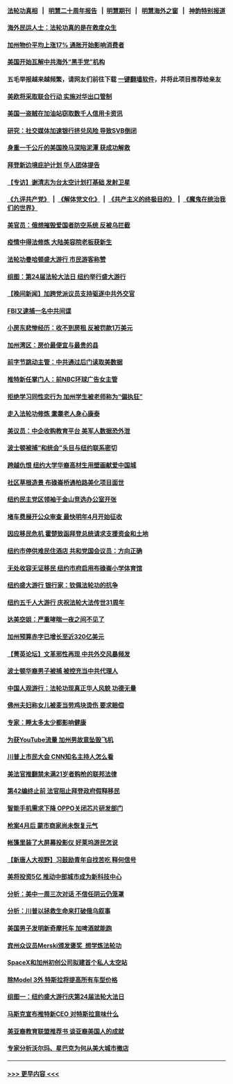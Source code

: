#### [法轮功真相](https://github.com/gfw-breaker/truth/blob/master/README.md?t=0) &nbsp;&nbsp;|&nbsp;&nbsp; [明慧二十周年报告](https://github.com/gfw-breaker/mh-reports/blob/master/README.md?t=0) &nbsp;&nbsp;|&nbsp;&nbsp;[明慧期刊](https://github.com/gfw-breaker/mh-qikan) &nbsp;&nbsp;|&nbsp;&nbsp; [明慧海外之窗](https://github.com/gfw-breaker/mh-news/blob/master/README.md?t=0) &nbsp;&nbsp;|&nbsp;&nbsp; [神韵特别报道](https://github.com/gfw-breaker/mh-news/blob/master/shenyun.md?t=0)
#### [海外民运人士：法轮功真的是在救度众生](../pages/nsc412/n13995519.md?t=05140043) 
#### [加州物价平均上涨17% 通胀开始影响消费者](../pages/nsc412/n13995509.md?t=05140043) 
#### [美国开始瓦解中共海外“黑手党”机构](../pages/nsc412/n13995809.md?t=05140043) 
#### 五毛举报越来越频繁，请网友们前往下载 [一键翻墙软件](https://github.com/gfw-breaker/ssr-accounts)，并将此项目推荐给亲友
#### [美欧将采取联合行动 实施对华出口管制](../pages/nsc412/n13995866.md?t=05140043) 
#### [美国一盗贼在加油站窃取数千人信用卡资讯](../pages/nsc412/n13995307.md?t=05140043) 
#### [研究：社交媒体加速银行挤兑风险 导致SVB倒闭](../pages/nsc412/n13995822.md?t=05140043) 
#### [身重一千公斤的美国挽马深陷泥潭 获成功解救](../pages/nsc412/n13995550.md?t=05140043) 
#### [拜登新边境庇护计划 华人团体提告](../pages/nsc412/n13995240.md?t=05140043) 
#### [【专访】谢清志为台太空计划打基础 发射卫星](../pages/nsc412/n13995447.md?t=05140043) 
#### [《九评共产党》](https://github.com/begood0513/9ping.md/blob/master/README.md) &nbsp;|&nbsp; [《解体党文化》](../../../../jtdwh.md/blob/master/README.md)  &nbsp;|&nbsp; [《共产主义的终极目的》](../../../../gczydzjmd.md/blob/master/README.md) &nbsp;|&nbsp; [《魔鬼在统治我们的世界》](../../../../mgztzwmdsj.md/blob/master/README.md) 
#### [美官员：俄想摧毁爱国者防空系统 反被乌拦截](../pages/nsc412/n13995728.md?t=05140043) 
#### [疫情中得法修炼 大陆美容院老板获新生](../pages/nsc412/n13995717.md?t=05140043) 
#### [法轮功曼哈顿盛大游行 市民游客称赞](../pages/nsc412/n13995337.md?t=05140043) 
#### [组图：第24届法轮大法日 纽约举行盛大游行](../pages/nsc412/n13995521.md?t=05140043) 
#### [【晚间新闻】加跨党派议员支持驱逐中共外交官](../pages/nsc412/n13995106.md?t=05140043) 
#### [FBI又逮捕一名中共间谍](../pages/nsc412/n13995507.md?t=05140043) 
#### [小房东悲惨经历：收不到房租 反被罚款1万美元](../pages/nsc412/n13995502.md?t=05140043) 
#### [加州湾区：房价最便宜与最贵的县](../pages/nsc412/n13995500.md?t=05140043) 
#### [前字节跳动主管：中共通过后门读取美数据](../pages/nsc412/n13995390.md?t=05140043) 
#### [推特新任掌门人：前NBC环球广告女主管](../pages/nsc412/n13995496.md?t=05140043) 
#### [拒绝学习同性恋行为 加州学生被老师称为“偏执狂”](../pages/nsc412/n13995412.md?t=05140043) 
#### [走入法轮功修炼 耄耋老人身心康泰](../pages/nsc412/n13995334.md?t=05140043) 
#### [美议员：中企收购教育平台 美军人数据恐外泄](../pages/nsc412/n13995335.md?t=05140043) 
#### [波士顿被捕“和统会”头目与纽约联系密切](../pages/nsc412/n13995315.md?t=05140043) 
#### [跨越仇恨 纽约大学华裔高材生用壁画献爱中国城](../pages/nsc412/n13995288.md?t=05140043) 
#### [社区草根造景 布碌崙桥通柏路美化项目面世](../pages/nsc412/n13995281.md?t=05140043) 
#### [纽约民主党区领袖于金山竞选办公室开张](../pages/nsc412/n13995286.md?t=05140043) 
#### [堵车费展开公众审查 最快明年4月开始征收](../pages/nsc412/n13995275.md?t=05140043) 
#### [因应移民危机 霍楚致函拜登总统请求支援资金和土地](../pages/nsc412/n13995301.md?t=05140043) 
#### [纽约市停供难民住酒店 共和党国会议员：方向正确](../pages/nsc412/n13995305.md?t=05140043) 
#### [无处收容无证移民 纽约市府启用布碌崙小学体育馆](../pages/nsc412/n13995298.md?t=05140043) 
#### [纽约盛大游行 银行家：钦佩法轮功的抗争](../pages/nsc412/n13995280.md?t=05140043) 
#### [纽约五千人大游行 庆祝法轮大法传世31周年](../pages/nsc412/n13995110.md?t=05140043) 
#### [达美空姐：严重哮喘一夜之间不见了](../pages/nsc412/n13995273.md?t=05140043) 
#### [加州预算赤字已增长至近320亿美元](../pages/nsc412/n13995327.md?t=05140043) 
#### [【菁英论坛】文革邪性再现 中共外交风暴频发](../pages/nsc412/n13995139.md?t=05140043) 
#### [波士顿华裔男子被捕 被控充当中共代理人](../pages/nsc412/n13995143.md?t=05140043) 
#### [中国人观游行：法轮功现真正华人风貌 功德无量](../pages/nsc412/n13995244.md?t=05140043) 
#### [佛州夫妇称女儿被麦当劳鸡块烫伤 要求赔偿](../pages/nsc412/n13995166.md?t=05140043) 
#### [专家：睡太多太少都影响健康](../pages/nsc412/n13995225.md?t=05140043) 
#### [为获YouTube流量 加州男故意坠毁飞机](../pages/nsc412/n13995200.md?t=05140043) 
#### [川普上市民大会 CNN知名主持人怎么看](../pages/nsc412/n13995100.md?t=05140043) 
#### [美法官推翻禁未满21岁者购枪的联邦法律](../pages/nsc412/n13995126.md?t=05140043) 
#### [第42编终止前 法官阻止拜登政府假释移民](../pages/nsc412/n13995077.md?t=05140043) 
#### [智能手机需求下降 OPPO关闭芯片研发部门](../pages/nsc412/n13994948.md?t=05140043) 
#### [枪案4月后 蒙市商家尚未恢复元气](../pages/nsc412/n13995155.md?t=05140043) 
#### [帐篷里装了大屏幕投影仪 好莱坞游民怎说](../pages/nsc412/n13995127.md?t=05140043) 
#### [【新唐人大视野】习鼓励青年自找苦吃 释何信号](../pages/nsc412/n13995092.md?t=05140043) 
#### [美将投资5亿 推动中部城市成为新科技中心](../pages/nsc412/n13994999.md?t=05140043) 
#### [分析：美中一周三次对话 不信任阴云仍笼罩](../pages/nsc412/n13995004.md?t=05140043) 
#### [分析：川普以拯救生命来打破俄乌叙事](../pages/nsc412/n13994991.md?t=05140043) 
#### [美国男子发明新奇摩托车 加啤酒就能跑](../pages/nsc412/n13994911.md?t=05140043) 
#### [宾州众议员Merski颁发褒奖  想学炼法轮功](../pages/nsc412/n13995095.md?t=05140043) 
#### [SpaceX和加州初创公司拟建首个私人太空站](../pages/nsc412/n13994382.md?t=05140043) 
#### [除Model 3外 特斯拉将提高所有车型价格](../pages/nsc412/n13994995.md?t=05140043) 
#### [组图一：纽约盛大游行庆第24届法轮大法日](../pages/nsc412/n13995002.md?t=05140043) 
#### [马斯克宣布推特新CEO 对特斯拉意味什么](../pages/nsc412/n13994943.md?t=05140043) 
#### [美亚裔教育联盟推荐书 谈亚裔美国人的成就](../pages/nsc412/n13994530.md?t=05140043) 
#### [专家分析沃尔玛、星巴克为何从美大城市撤店](../pages/nsc412/n13994970.md?t=05140043) 

----
#### [ >>> 更早内容 <<< ](../indexes/nsc412-earlier.md)
